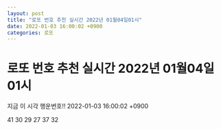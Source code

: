```yaml
---
layout: post
title: "로또 번호 추천 실시간 2022년 01월04일01시"
date: 2022-01-03 16:00:02 +0900
categories: 로또
---
```


# 로또 번호 추천 실시간 2022년 01월04일01시

지금 이 시각 행운번호!! 2022-01-03 16:00:02 +0900

 41  30  29  27  37  32 

